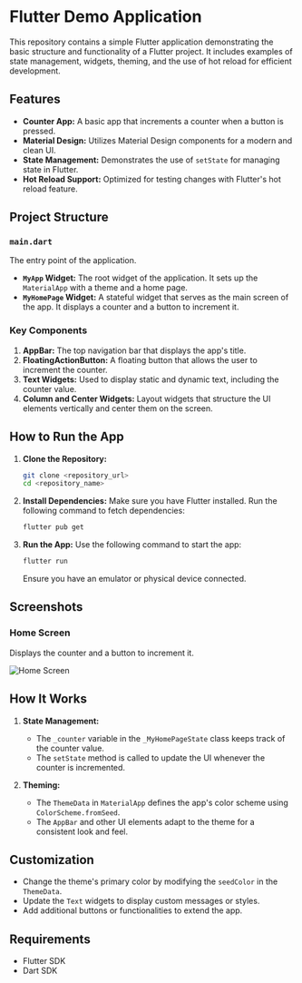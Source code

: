 # Flutter Demo Application

This repository contains a simple Flutter application demonstrating the basic structure and functionality of a Flutter project. It includes examples of state management, widgets, theming, and the use of hot reload for efficient development.

## Features

- **Counter App:** A basic app that increments a counter when a button is pressed.
- **Material Design:** Utilizes Material Design components for a modern and clean UI.
- **State Management:** Demonstrates the use of `setState` for managing state in Flutter.
- **Hot Reload Support:** Optimized for testing changes with Flutter's hot reload feature.

## Project Structure

### `main.dart`
The entry point of the application.

- **`MyApp` Widget:** The root widget of the application. It sets up the `MaterialApp` with a theme and a home page.
- **`MyHomePage` Widget:** A stateful widget that serves as the main screen of the app. It displays a counter and a button to increment it.

### Key Components

1. **AppBar:** The top navigation bar that displays the app's title.
2. **FloatingActionButton:** A floating button that allows the user to increment the counter.
3. **Text Widgets:** Used to display static and dynamic text, including the counter value.
4. **Column and Center Widgets:** Layout widgets that structure the UI elements vertically and center them on the screen.

## How to Run the App

1. **Clone the Repository:**
   ```bash
   git clone <repository_url>
   cd <repository_name>
   ```

2. **Install Dependencies:**
   Make sure you have Flutter installed. Run the following command to fetch dependencies:
   ```bash
   flutter pub get
   ```

3. **Run the App:**
   Use the following command to start the app:
   ```bash
   flutter run
   ```
   Ensure you have an emulator or physical device connected.

## Screenshots

### Home Screen
Displays the counter and a button to increment it.

![Home Screen](placeholder_for_image_url)

## How It Works

1. **State Management:**
   - The `_counter` variable in the `_MyHomePageState` class keeps track of the counter value.
   - The `setState` method is called to update the UI whenever the counter is incremented.

2. **Theming:**
   - The `ThemeData` in `MaterialApp` defines the app's color scheme using `ColorScheme.fromSeed`.
   - The `AppBar` and other UI elements adapt to the theme for a consistent look and feel.

## Customization

- Change the theme's primary color by modifying the `seedColor` in the `ThemeData`.
- Update the `Text` widgets to display custom messages or styles.
- Add additional buttons or functionalities to extend the app.

## Requirements

- Flutter SDK
- Dart SDK



